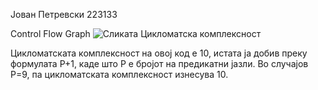 Јован Петревски 223133

Control Flow Graph
![Сликата](https://github.com/Petrevski-77/SI_2024_lab2_223133/assets/165100112/20ac139a-393f-495e-8360-9035c562efa7)
Цикломатска комплексност

Цикломатската комплексност на овој код е 10, истата ја добив преку формулата P+1, каде што P е бројот на предикатни јазли. Во случајoв P=9, па цикломатската комплексност изнесува 10.

